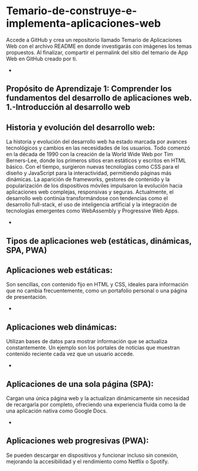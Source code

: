# Temario-de-construye-e-implementa-aplicaciones-web
Accede a GitHub y crea un repositorio llamado Temario de Aplicaciones Web con el archivo README en donde investigarás con imágenes los temas propuestos. Al finalizar, compartir el permalink del sitio del temario de App Web en GitHub creado por ti.

-
Propósito de Aprendizaje 1: Comprender los fundamentos del desarrollo de aplicaciones web.
1.-Introducción al desarrollo web
-
Historia y evolución del desarrollo web:
-
La historia y evolución del desarrollo web ha estado marcada por avances tecnológicos y cambios en las necesidades de los usuarios. Todo comenzó en la década de 1990 con la creación de la World Wide Web por Tim Berners-Lee, donde los primeros sitios eran estáticos y escritos en HTML básico. Con el tiempo, surgieron nuevas tecnologías como CSS para el diseño y JavaScript para la interactividad, permitiendo páginas más dinámicas. La aparición de frameworks, gestores de contenido y la popularización de los dispositivos móviles impulsaron la evolución hacia aplicaciones web complejas, responsivas y seguras. Actualmente, el desarrollo web continúa transformándose con tendencias como el desarrollo full-stack, el uso de inteligencia artificial y la integración de tecnologías emergentes como WebAssembly y Progressive Web Apps.

-
Tipos de aplicaciones web (estáticas, dinámicas, SPA, PWA)
-
Aplicaciones web estáticas:
-
Son sencillas, con contenido fijo en HTML y CSS, ideales para información que no cambia frecuentemente, como un portafolio personal o una página de presentación.

-
Aplicaciones web dinámicas:
-
Utilizan bases de datos para mostrar información que se actualiza constantemente. Un ejemplo son los portales de noticias que muestran contenido reciente cada vez que un usuario accede.

-
Aplicaciones de una sola página (SPA):
-
Cargan una única página web y la actualizan dinámicamente sin necesidad de recargarla por completo, ofreciendo una experiencia fluida como la de una aplicación nativa como Google Docs.

-
Aplicaciones web progresivas (PWA):
-
Se pueden descargar en dispositivos y funcionar incluso sin conexión, mejorando la accesibilidad y el rendimiento como Netflix o Spotify. 
